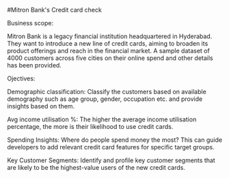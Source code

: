 #Mitron Bank's Credit card check

Business scope:

Mitron Bank is a legacy financial institution headquartered in Hyderabad. They want to introduce a new line of credit cards, aiming to broaden its product offerings and reach in the financial market.
A sample dataset of 4000 customers across five cities on their online spend and other details has been provided.

Ojectives:

Demographic classification: Classify the customers based on available demography such as age group, gender, occupation etc. and provide insights based on them. 

Avg income utilisation %: The higher the average income utilisation percentage, the more is their likelihood to use credit cards.

Spending Insights: Where do people spend money the most? This can guide developers to add relevant credit card features for specific target groups.

Key Customer Segments: Identify and profile key customer segments that are likely to be the highest-value users of the new credit cards. 




